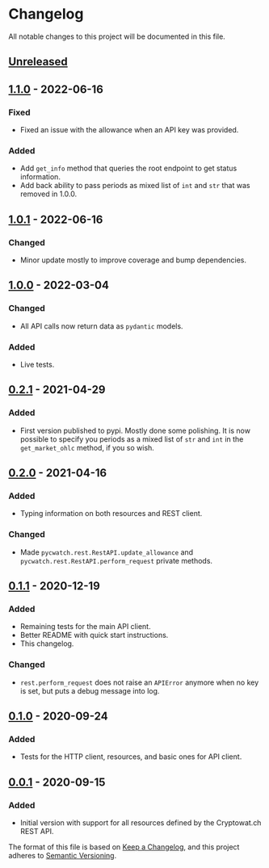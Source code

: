 # Changelog

All notable changes to this project will be documented in this file.

## [Unreleased]

## [1.1.0][1.1.0] - 2022-06-16

### Fixed

- Fixed an issue with the allowance when an API key was provided.

### Added

- Add `get_info` method that queries the root endpoint to get status information.
- Add back ability to pass periods as mixed list of `int` and `str` that was removed in 1.0.0.

## [1.0.1][1.0.1] - 2022-06-16

### Changed

- Minor update mostly to improve coverage and bump dependencies.

## [1.0.0][1.0.0] - 2022-03-04

### Changed

- All API calls now return data as `pydantic` models.

### Added

- Live tests.

## [0.2.1][0.2.1] - 2021-04-29

### Added

- First version published to pypi. Mostly done some polishing. It is now possible to specify you periods as a mixed list of `str` and `int` in the `get_market_ohlc` method, if you so wish.

## [0.2.0][0.2.0] - 2021-04-16

### Added

- Typing information on both resources and REST client.

### Changed

- Made `pycwatch.rest.RestAPI.update_allowance` and `pycwatch.rest.RestAPI.perform_request` private methods.

## [0.1.1][0.1.1] - 2020-12-19

### Added

- Remaining tests for the main API client.
- Better README with quick start instructions.
- This changelog.

### Changed

- `rest.perform_request` does not raise an `APIError` anymore when no key is set, but puts a debug message into log.

## [0.1.0][0.1.0] - 2020-09-24

### Added

- Tests for the HTTP client, resources, and basic ones for API client.

## [0.0.1][0.0.1] - 2020-09-15

### Added

- Initial version with support for all resources defined by the Cryptowat.ch REST API.

The format of this file is based on [Keep a Changelog](https://keepachangelog.com/en/1.0.0/), and this project adheres to [Semantic Versioning](https://semver.org/spec/v2.0.0.html).

[unreleased]: https://github.com/iuvbio/pycwatch/compare/v1.0.0...HEAD
[1.1.0]: https://github.com/iuvbio/pycwatch/compare/v1.0.1...1.1.0
[1.0.1]: https://github.com/iuvbio/pycwatch/compare/v0.2.1...1.0.1
[1.0.0]: https://github.com/iuvbio/pycwatch/compare/v0.2.1...1.0.0
[0.2.1]: https://github.com/iuvbio/pycwatch/compare/v0.2.0...0.2.1
[0.2.0]: https://github.com/iuvbio/pycwatch/compare/v0.1.1...0.2.0
[0.1.1]: https://github.com/iuvbio/pycwatch/compare/v0.1.0...v0.1.1
[0.1.0]: https://github.com/iuvbio/pycwatch/compare/v0.0.1...v0.1.0
[0.0.1]: https://github.com/iuvbio/pycwatch/releases/tag/v0.0.1
